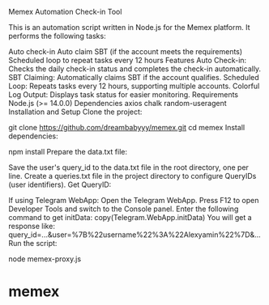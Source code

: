 Memex Automation Check-in Tool

This is an automation script written in Node.js for the Memex platform. It performs the following tasks:

Auto check-in
Auto claim SBT (if the account meets the requirements)
Scheduled loop to repeat tasks every 12 hours
Features
Auto Check-in: Checks the daily check-in status and completes the check-in automatically.
SBT Claiming: Automatically claims SBT if the account qualifies.
Scheduled Loop: Repeats tasks every 12 hours, supporting multiple accounts.
Colorful Log Output: Displays task status for easier monitoring.
Requirements
Node.js (>= 14.0.0)
Dependencies
axios
chalk
random-useragent
Installation and Setup
Clone the project:

git clone https://github.com/dreambabyyy/memex.git
cd memex
Install dependencies:

npm install
Prepare the data.txt file:

Save the user's query_id to the data.txt file in the root directory, one per line.
Create a queries.txt file in the project directory to configure QueryIDs (user identifiers).
Get QueryID:

If using Telegram WebApp:
Open the Telegram WebApp.
Press F12 to open Developer Tools and switch to the Console panel.
Enter the following command to get initData:
copy(Telegram.WebApp.initData)
You will get a response like:
query_id=...&user=%7B%22username%22%3A%22Alexyamin%22%7D&...
Run the script:

node memex-proxy.js
# memex

